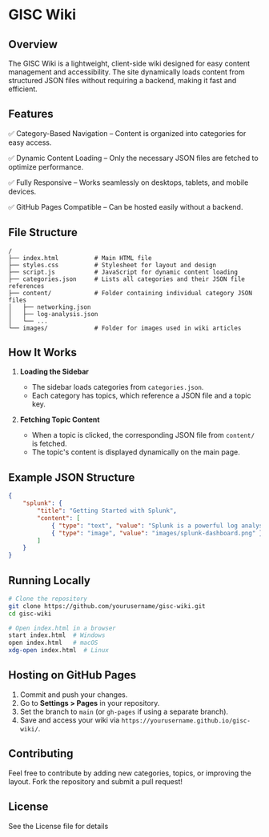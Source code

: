 # GISC Wiki

## Overview
The GISC Wiki is a lightweight, client-side wiki designed for easy content management and accessibility. The site dynamically loads content from structured JSON files without requiring a backend, making it fast and efficient.

## Features

✅ Category-Based Navigation – Content is organized into categories for easy access.

✅ Dynamic Content Loading – Only the necessary JSON files are fetched to optimize performance.

✅ Fully Responsive – Works seamlessly on desktops, tablets, and mobile devices.

✅ GitHub Pages Compatible – Can be hosted easily without a backend.

## File Structure
```plaintext
/
├── index.html          # Main HTML file
├── styles.css          # Stylesheet for layout and design
├── script.js           # JavaScript for dynamic content loading
├── categories.json     # Lists all categories and their JSON file references
├── content/            # Folder containing individual category JSON files
│   ├── networking.json
│   ├── log-analysis.json
│   └── ...
└── images/             # Folder for images used in wiki articles
```

## How It Works
1. **Loading the Sidebar**
   - The sidebar loads categories from `categories.json`.
   - Each category has topics, which reference a JSON file and a topic key.

2. **Fetching Topic Content**
   - When a topic is clicked, the corresponding JSON file from `content/` is fetched.
   - The topic's content is displayed dynamically on the main page.

## Example JSON Structure
```json
{
    "splunk": {
        "title": "Getting Started with Splunk",
        "content": [
            { "type": "text", "value": "Splunk is a powerful log analysis tool..." },
            { "type": "image", "value": "images/splunk-dashboard.png" }
        ]
    }
}
```

## Running Locally
```sh
# Clone the repository
git clone https://github.com/yourusername/gisc-wiki.git
cd gisc-wiki

# Open index.html in a browser
start index.html  # Windows
open index.html   # macOS
xdg-open index.html  # Linux
```

## Hosting on GitHub Pages
1. Commit and push your changes.
2. Go to **Settings > Pages** in your repository.
3. Set the branch to `main` (or `gh-pages` if using a separate branch).
4. Save and access your wiki via `https://yourusername.github.io/gisc-wiki/`.

## Contributing
Feel free to contribute by adding new categories, topics, or improving the layout. Fork the repository and submit a pull request!

## License
See the License file for details

